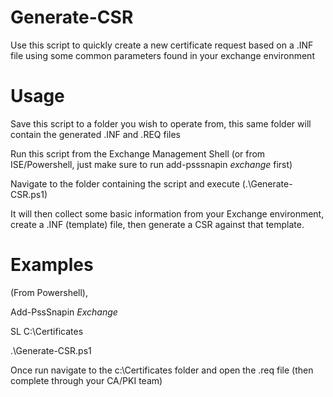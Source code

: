 # Generate-CSR
Use this script to quickly create a new certificate request based on a .INF file using some common parameters found in your exchange environment

# Usage
Save this script to a folder you wish to operate from, this same folder will contain the generated .INF and .REQ files

Run this script from the Exchange Management Shell (or from ISE/Powershell, just make sure to run add-psssnapin *exchange* first)

Navigate to the folder containing the script and execute (.\Generate-CSR.ps1)

It will then collect some basic information from your Exchange environment, create a .INF (template) file, then generate a CSR against that template.

# Examples

(From Powershell),

Add-PssSnapin *Exchange*

SL C:\Certificates

.\Generate-CSR.ps1

Once run navigate to the c:\Certificates folder and open the .req file (then complete through your CA/PKI team)
